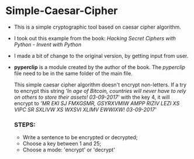 # Simple-Caesar-Cipher

- This is a simple cryptographic tool based on caesar cipher algorithm.
- I took out this example from the book: *Hacking Secret Ciphers with Python - Invent with Python*
- I made a bit of change to the original version, by getting input from user.
- **pyperclip** is a module created by the author of the book. 
  The *pyperclip* file need to be in the same folder of the main file.
  
  This simple caesar cipher algorithm doesn't encrypt non-letters. 
  If a try to encrypt this string _'In age of Bitcoin, countries will never have to rely on others to store their assets! 03-09-2017'_ 
  with the key 4, it will encrypt to _'MR EKI SJ FMXGSMR, GSYRXVMIW AMPP 
  RIZIV LEZI XS VIPC SR SXLIVW XS WXSVI XLIMV EWWIXW! 03-09-2017'_
  
  ### STEPS:
  - Write a sentence to be encrypted or decrypted;
  - Choose a key between 1 and 25;
  - Choose a mode: 'encrypt' or 'decrypt'
